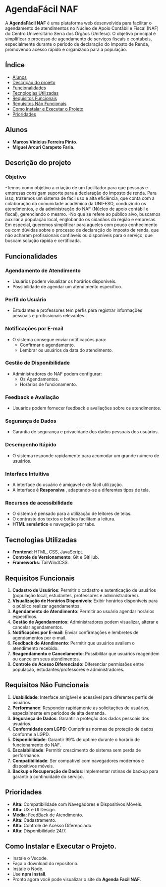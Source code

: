 # AgendaFácil NAF

A **AgendaFácil NAF** é uma plataforma web desenvolvida para facilitar o agendamento de atendimentos no Núcleo de Apoio Contábil e Fiscal (NAF) do Centro Universitário Serra dos Órgãos (Unifeso). O objetivo principal é simplificar o processo de agendamento de serviços fiscais e contábeis, especialmente durante o período de declaração do Imposto de Renda, promovendo acesso rápido e organizado para a população.

## Índice
- [Alunos](#alunos)
- [Descrição do projeto](#descricao-do-projeto)
- [Funcionalidades](#funcionalidades)
- [Tecnologias Utilizadas](#tecnologias-utilizadas)
- [Requisitos Funcionais](#requisitos-funcionais)
- [Requisitos Não Funcionais](#requisitos-não-funcionais)
- [Como Instalar e Executar o Projeto](#como-instalar-e-executar-o-projeto)
- [Prioridades](#prioridades)
## Alunos
- **Marcos Vinicius Ferreira Pinto**.
- **Miguel Arcuri Carapeto Faria**.

## Descrição do projeto

### Objetivo
-Temos como objetivo a criação de um facilitador para que pessoas e empresas consigam suporte para a declaração do imposto de renda. Para isso, trazemos um sistema de fácil uso e alta eficiência, que conta com a colaboração da comunidade acadêmica da UNIFESO, conduzindo os atendimentos, e da administração do NAF (Núcleo de apoio contábil e fiscal), gerenciando o mesmo.
-No que se refere ao público alvo, buscamos auxiliar a população local, englobando os cidadãos da região e empresas. Em especial, queremos simplificar para aqueles com pouco conhecimento ou com dúvidas sobre o processo de declaração do imposto de renda, que não acharam profissionais confiáveis ou disponíveis para o serviço, que buscam solução rápida e certificada. 

## Funcionalidades

### Agendamento de Atendimento
- Usuários podem visualizar os horários disponíveis.
- Possibilidade de agendar um atendimento específico.

### Perfil do Usuário
- Estudantes e professores tem perfis para registrar informações pessoais e profissionais relevantes.

### Notificações por E-mail
- O sistema consegue enviar notificações para:
  - Confirmar o agendamento.
  - Lembrar os usuários da data do atendimento.

### Gestão de Disponibilidade
- Administradores do NAF podem configurar:
  - Os Agendamentos.
  - Horários de funcionamento.

### Feedback e Avaliação
- Usuários podem fornecer feedback e avaliações sobre os atendimentos.

### Segurança de Dados
- Garantia de segurança e privacidade dos dados pessoais dos usuários.

### Desempenho Rápido
- O sistema responde rapidamente para acomodar um grande número de usuários.

### Interface Intuitiva
- A interface do usuário é amigável e de fácil utilização.
- A interface é **Responsiva** , adaptando-se a diferentes tipos de tela.
  
### Recursos de acessibilidade
- O sistema é pensado para a utilização de leitores de telas.
- O contraste dos textos e botões facilitam a leitura.
- **HTML semântico** e navegação por tabs.

## Tecnologias Utilizadas

- **Frontend**: HTML, CSS, JavaScript.
- **Controle de Versionamento**: Git e GitHub.
- **Frameworks**: TailWindCSS.

## Requisitos Funcionais

1. **Cadastro de Usuários**: Permitir o cadastro e autenticação de usuários (população local, estudantes, professores e administradores).
2. **Visualização de Horários Disponíveis**: Exibir horários disponíveis para o público realizar agendamentos.
3. **Agendamento de Atendimento**: Permitir ao usuário agendar horários específicos.
4. **Gestão de Agendamentos**: Administradores podem visualizar, alterar e cancelar agendamentos.
5. **Notificações por E-mail**: Enviar confirmações e lembretes de agendamentos por e-mail.
6. **Feedback de Atendimento**: Permitir que usuários avaliem o atendimento recebido.
7. **Reagendamento e Cancelamento**: Possibilitar que usuários reagendem ou cancelem seus atendimentos.
8. **Controle de Acesso Diferenciado**: Diferenciar permissões entre população, estudantes/professores e administradores.

## Requisitos Não Funcionais

1. **Usabilidade**: Interface amigável e acessível para diferentes perfis de usuários.
2. **Performance**: Responder rapidamente às solicitações de usuários, especialmente em períodos de alta demanda.
3. **Segurança de Dados**: Garantir a proteção dos dados pessoais dos usuários.
4. **Conformidade com LGPD**: Cumprir as normas de proteção de dados conforme a LGPD.
5. **Disponibilidade**: Garantir 99% de uptime durante o horário de funcionamento do NAF.
6. **Escalabilidade**: Permitir crescimento do sistema sem perda de performance.
7. **Compatibilidade**: Ser compatível com navegadores modernos e dispositivos móveis.
8. **Backup e Recuperação de Dados**: Implementar rotinas de backup para garantir a continuidade do serviço.

## Prioridades
- **Alta**: Compatibilidade com Navegadores e Dispositivos Móveis.
- **Alta**: UX e UI Design.
- **Média**: FeedBack de Atendimento.
- **Alta**: Cadastramento.
- **Alta**: Controle de Acesso Diferenciado.
- **Alta**: Disponibilidade 24/7.
## Como Instalar e Executar o Projeto.

- Instale o Vscode.
- Faça o download do repositorio.
- Instale o Node.
- Use **npm install**.
- Pronto agora você pode visualizar o site da **Agenda Facil NAF**.



